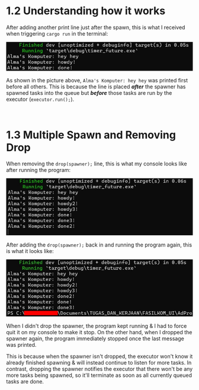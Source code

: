 # 1.2 Understanding how it works
After adding another print line just after the spawn, this is what I received when triggering `cargo run` in the terminal:

![Img1](img/10-1.jpg)

As shown in the picture above, `Alma's Komputer: hey hey` was printed first before all others. This is because the line is placed **_after_** the spawner has spawned tasks into the queue but **_before_** those tasks are run by the executor (`executor.run();`).

<br>

# 1.3 Multiple Spawn and Removing Drop
When removing the `drop(spawner);` line, this is what my console looks like after running the program:

![Img2](img/10-2.jpg)

After adding the `drop(spawner);` back in and running the program again, this is what it looks like:

![Img3](img/10-3.jpg)

When I didn't drop the spawner, the program kept running & I had to force quit it on my console to make it stop. On the other hand, when I dropped the spawner again, the program immediately stopped once the last message was printed.

This is because when the spawner isn't dropped, the executor won't know it already finished spawning & will instead continue to listen for more tasks. In contrast, dropping the spawner notifies the executor that there won't be any more tasks being spawned, so it'll terminate as soon as all currently queued tasks are done.
